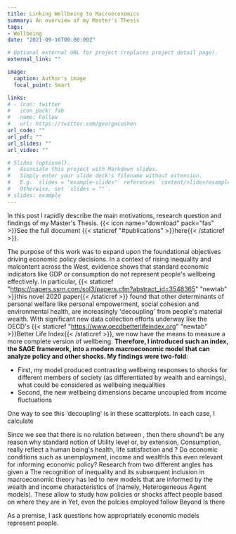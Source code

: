 ```yaml
---
title: Linking Wellbeing to Macroeconomics
summary: An overview of my Master's Thesis
tags:
- Wellbeing
date: "2021-09-16T00:00:00Z"

# Optional external URL for project (replaces project detail page).
external_link: ""

image:
  caption: Author's image
  focal_point: Smart

links:
# - icon: twitter
#   icon_pack: fab
#   name: Follow
#   url: https://twitter.com/georgecushen
url_code: ""
url_pdf: ""
url_slides: ""
url_video: ""

# Slides (optional).
#   Associate this project with Markdown slides.
#   Simply enter your slide deck's filename without extension.
#   E.g. `slides = "example-slides"` references `content/slides/example-slides.md`.
#   Otherwise, set `slides = ""`.
# slides: example
---
```

In this post I rapidly describe the main motivations, research question and findings of my Master's Thesis. {{< icon name="download" pack="fas" >}}See the full document {{< staticref "#publications" >}}here{{< /staticref >}}.

The purpose of this work was to expand upon the foundational objectives driving economic policy decisions. In a context of rising inequality and malcontent across the West, evidence shows that standard economic indicators like GDP or consumption do not represent people's wellbeing effectively. In particular, {{< staticref "https://papers.ssrn.com/sol3/papers.cfm?abstract_id=3548365" "newtab" >}}this novel 2020 paper{{< /staticref >}} found that other determinants of personal welfare like personal empowerment, social cohesion and environmental health, are increasingly 'decoupling' from people's material wealth. With significant new data collection efforts underway like the OECD's {{< staticref "https://www.oecdbetterlifeindex.org" "newtab" >}}Better Life Index{{< /staticref >}}, we now have the means to measure a more complete version of wellbeing. __Therefore, I introduced such an index, the SAGE framework, into a modern macroeconomic model that can analyze policy and other shocks. My findings were two-fold__:
* First, my model produced contrasting wellbeing responses to shocks for different members of society (as differentiated by wealth and earnings), what could be considered as wellbeing inequalities
* Second, the new wellbeing dimensions became uncoupled from income fluctuations

One way to see this 'decoupling' is in these scatterplots. In each case, I calculate 

Since we see that there is no relation between , then there shound't be any reason why standard notion of Utility level or, by extension, Consumption, really reflect a human being's health, life satisfaction and ? Do economic conditions such as unemployment, income and wealthIs this even relevant for informing economic policy? Research from two different angles has given a 
The recognition of inequality and its subsequent inclusion in macroeconomic theory has led to new models that are informed by the wealth and income characteristics of (namely, Heterogeneous Agent models). These allow to study how policies or shocks affect people based on where they are in Yet, even the polcies employed follow   Beyond  Is there 

As a premise, I ask questions how appropriately economic models represent people. 
